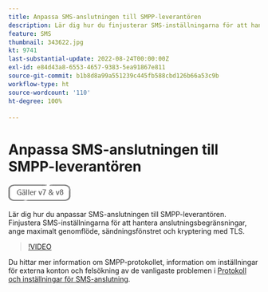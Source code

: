 ```yaml
---
title: Anpassa SMS-anslutningen till SMPP-leverantören
description: Lär dig hur du finjusterar SMS-inställningarna för att hantera anslutningsbegränsningar, ange maximalt genomflöde, sändningsfönstret och kryptering med TLS.
feature: SMS
thumbnail: 343622.jpg
kt: 9741
last-substantial-update: 2022-08-24T00:00:00Z
exl-id: e84d43a8-6553-4657-9383-5ea91867e811
source-git-commit: b1b8d8a99a551239c445fb588cbd126b66a53c9b
workflow-type: ht
source-wordcount: '110'
ht-degree: 100%

---
```


# Anpassa SMS-anslutningen till SMPP-leverantören

![Gäller V7, V8](../assets/V7-V8-stamp.png)

Lär dig hur du anpassar SMS-anslutningen till SMPP-leverantören. Finjustera SMS-inställningarna för att hantera anslutningsbegränsningar, ange maximalt genomflöde, sändningsfönstret och kryptering med TLS.

>[!VIDEO](https://video.tv.adobe.com/v/343622?quality=12&learn=on)

Du hittar mer information om SMPP-protokollet, information om inställningar för externa konton och felsökning av de vanligaste problemen i [Protokoll och inställningar för SMS-anslutning](https://experienceleague.adobe.com/docs/campaign-classic/using/sending-messages/sending-messages-on-mobiles/sms-protocol.html?lang=sv#sending-messages).
